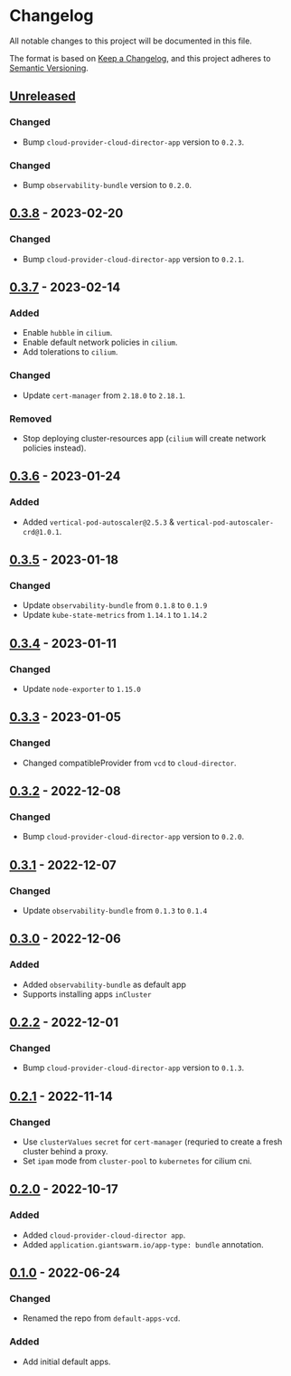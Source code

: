 # Changelog

All notable changes to this project will be documented in this file.

The format is based on [Keep a Changelog](https://keepachangelog.com/en/1.0.0/),
and this project adheres to [Semantic Versioning](https://semver.org/spec/v2.0.0.html).

## [Unreleased]

### Changed

- Bump `cloud-provider-cloud-director-app` version to `0.2.3`.

### Changed

- Bump `observability-bundle` version to `0.2.0`.

## [0.3.8] - 2023-02-20

### Changed

- Bump `cloud-provider-cloud-director-app` version to `0.2.1`.

## [0.3.7] - 2023-02-14

### Added

- Enable `hubble` in `cilium`.
- Enable default network policies in `cilium`.
- Add tolerations to `cilium`.

### Changed

- Update `cert-manager` from `2.18.0` to `2.18.1`.

### Removed

- Stop deploying cluster-resources app (`cilium` will create network policies instead).

## [0.3.6] - 2023-01-24

### Added

- Added `vertical-pod-autoscaler@2.5.3` & `vertical-pod-autoscaler-crd@1.0.1`.

## [0.3.5] - 2023-01-18

### Changed

- Update `observability-bundle` from `0.1.8` to `0.1.9`
- Update `kube-state-metrics` from `1.14.1` to `1.14.2`

## [0.3.4] - 2023-01-11

### Changed

- Update `node-exporter` to `1.15.0`

## [0.3.3] - 2023-01-05

### Changed

- Changed compatibleProvider from `vcd` to `cloud-director`.

## [0.3.2] - 2022-12-08

### Changed

- Bump `cloud-provider-cloud-director-app` version to `0.2.0`.

## [0.3.1] - 2022-12-07

### Changed

- Update `observability-bundle` from `0.1.3` to `0.1.4`

## [0.3.0] - 2022-12-06

### Added

- Added `observability-bundle` as default app
- Supports installing apps `inCluster`

## [0.2.2] - 2022-12-01

### Changed

- Bump `cloud-provider-cloud-director-app` version to `0.1.3`.

## [0.2.1] - 2022-11-14

### Changed

- Use `clusterValues` `secret` for `cert-manager` (requried to create a fresh cluster behind a proxy.
- Set `ipam` mode from `cluster-pool` to `kubernetes` for cilium cni.

## [0.2.0] - 2022-10-17

### Added

- Added `cloud-provider-cloud-director app`.
- Added `application.giantswarm.io/app-type: bundle` annotation.

## [0.1.0] - 2022-06-24

### Changed

- Renamed the repo from `default-apps-vcd`.

### Added

- Add initial default apps.

[Unreleased]: https://github.com/giantswarm/default-apps-cloud-director/compare/v0.3.8...HEAD
[0.3.8]: https://github.com/giantswarm/default-apps-cloud-director/compare/v0.3.7...v0.3.8
[0.3.7]: https://github.com/giantswarm/default-apps-cloud-director/compare/v0.3.6...v0.3.7
[0.3.6]: https://github.com/giantswarm/default-apps-cloud-director/compare/v0.3.5...v0.3.6
[0.3.5]: https://github.com/giantswarm/default-apps-cloud-director/compare/v0.3.4...v0.3.5
[0.3.4]: https://github.com/giantswarm/default-apps-cloud-director/compare/v0.3.3...v0.3.4
[0.3.3]: https://github.com/giantswarm/default-apps-cloud-director/compare/v0.3.2...v0.3.3
[0.3.2]: https://github.com/giantswarm/default-apps-cloud-director/compare/v0.3.1...v0.3.2
[0.3.1]: https://github.com/giantswarm/default-apps-cloud-director/compare/v0.3.0...v0.3.1
[0.3.0]: https://github.com/giantswarm/default-apps-cloud-director/compare/v0.2.2...v0.3.0
[0.2.2]: https://github.com/giantswarm/default-apps-cloud-director/compare/v0.2.1...v0.2.2
[0.2.1]: https://github.com/giantswarm/default-apps-cloud-director/compare/v0.2.0...v0.2.1
[0.2.0]: https://github.com/giantswarm/default-apps-cloud-director/compare/v0.1.0...v0.2.0
[0.1.0]: https://github.com/giantswarm/default-apps-cloud-director/releases/tag/v0.1.0
